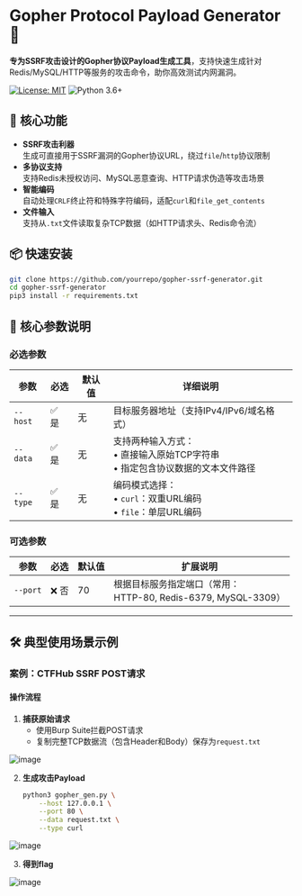 # Gopher Protocol Payload Generator 🔌

**专为SSRF攻击设计的Gopher协议Payload生成工具**，支持快速生成针对Redis/MySQL/HTTP等服务的攻击命令，助你高效测试内网漏洞。

[![License: MIT](https://img.shields.io/badge/License-MIT-yellow.svg)](https://opensource.org/licenses/MIT)
![Python 3.6+](https://img.shields.io/badge/Python-3.6%2B-blue.svg)

## 🚀 核心功能

- **SSRF攻击利器**  
  生成可直接用于SSRF漏洞的Gopher协议URL，绕过`file`/`http`协议限制
- **多协议支持**  
  支持Redis未授权访问、MySQL恶意查询、HTTP请求伪造等攻击场景
- **智能编码**  
  自动处理`CRLF`终止符和特殊字符编码，适配`curl`和`file_get_contents`
- **文件输入**  
  支持从`.txt`文件读取复杂TCP数据（如HTTP请求头、Redis命令流）

## 📦 快速安装

```bash
git clone https://github.com/yourrepo/gopher-ssrf-generator.git
cd gopher-ssrf-generator
pip3 install -r requirements.txt
```

## 📌 核心参数说明

### 必选参数
| 参数       | 必选   | 默认值 | 详细说明                                                                 |
|------------|--------|--------|--------------------------------------------------------------------------|
| `--host`   | ✅ 是  | 无     | 目标服务器地址（支持IPv4/IPv6/域名格式）                                 |
| `--data`   | ✅ 是  | 无     | 支持两种输入方式：<br>• 直接输入原始TCP字符串<br>• 指定包含协议数据的文本文件路径 |
| `--type`   | ✅ 是  | 无     | 编码模式选择：<br>• `curl`：双重URL编码<br>• `file`：单层URL编码          |

### 可选参数
| 参数       | 必选   | 默认值 | 扩展说明                                                                 |
|------------|--------|--------|--------------------------------------------------------------------------|
| `--port`   | ❌ 否  | 70     | 根据目标服务指定端口（常用：<br>HTTP-80, Redis-6379, MySQL-3309）        |

---

## 🛠️ 典型使用场景示例

### 案例：CTFHub SSRF POST请求
#### 操作流程
1. **捕获原始请求**
   - 使用Burp Suite拦截POST请求
   - 复制完整TCP数据流（包含Header和Body）保存为`request.txt`
     
![image](https://github.com/user-attachments/assets/614dbfcc-19b4-4c31-9d4e-9f22d6f7d4de)

2. **生成攻击Payload**
   ```bash
   python3 gopher_gen.py \
       --host 127.0.0.1 \
       --port 80 \
       --data request.txt \
       --type curl

![image](https://github.com/user-attachments/assets/66cfc71e-190e-4624-8d4b-af819f106891)

3. **得到flag**
   
![image](https://github.com/user-attachments/assets/56ed43cd-5476-4c33-b180-0aa33d0472ec)
